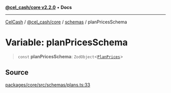 [**@cel_cash/core v2.2.0**](../../README.md) • **Docs**

***

[CelCash](../../../../packages.md) / [@cel\_cash/core](../../README.md) / [schemas](../README.md) / planPricesSchema

# Variable: planPricesSchema

> `const` **planPricesSchema**: `ZodObject`\<[`PlanPrices`](../type-aliases/PlanPrices.md)\>

## Source

[packages/core/src/schemas/plans.ts:33](https://github.com/Pyxlab/celcash/blob/9e2eeefc75067a4b86d18d5bb144eb4446f097c2/packages/core/src/schemas/plans.ts#L33)
